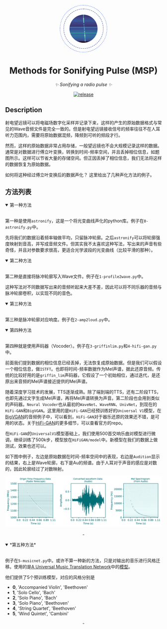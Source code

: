 <div align="center">

<div align="center"><img style="border-radius:50%;border: royalblue dashed 1px;padding: 5px" src="Figure/Burst.png" alt="RMS" width="140px" /></div>

# Methods for Sonifying Pulse (MSP)

_✨ Sonifying a radio pulse ✨_

</div>

<p align="center">
  <a href="https://github.com/SukiYume/MSP">
    <img src="https://img.shields.io/badge/MethodSonifyPulse-MSP-royalblue" alt="release">
  </a>
</p>

## Description

  射电望远镜可以将电磁场数字化采样并记录下来，这样的产生的原始数据格式与常见的Wave音频文件是完全一致的。但是射电望远镜接收信号的频率往往不在人耳听力范围内，需要将原始数据混频，降频到可听的频段才行。

  然而，这样的原始数据非常占用存储，一般望远镜也不会大规模记录这样的数据。通常是对数据进行傅立叶变换，转换到时间-频率空间，并且丢掉相位信息，如题图所示。这样可以节省大量的存储空间。但正因丢掉了相位信息，我们无法将这样的数据恢复为原始数据。

  如何将这种经过傅立叶变换后的数据声化？ 这里给出了几种声化方法的例子。

## 方法列表

  <details open>
  <summary>第一种方法</summary>
  </br>
  <div align="left">

  第一种是使用`astronify`，这是一个将光变曲线声化的python库。例子在`0-astronify.py`中。

  先将我们的数据沿着频率轴做平均，只留脉冲轮廓。之后`astronify`可以将轮廓强度映射到音高，并写成音频文件。但其实我不太喜欢这种写法，写出来的声音有些奇怪，并且对参数要求很高，更适合光学波段的光变曲线（比较平滑的那种）。

  </div>
  </details>


  <details open>
  <summary>第二种方法</summary>
  </br>
  <div align="left">

  第二种是直接将脉冲轮廓写入Wave文件。例子在`1-profile2wave.py`中。

  这种写法对不同数据写出来的音频听起来大差不差，因此可以将不同乐器的音频与脉冲轮廓卷积，以实现不同的音色。

  </div>
  </details>


  <details open>
  <summary>第三种方法</summary>
  </br>
  <div align="left">

  第三种是脉冲轮廓对应响度。例子在`2-amp2loud.py`中。

  </div>
  </details>


  <details open>
  <summary>第四种方法</summary>
  </br>
  <div align="left">

  第四种就是使用声码器（Vocoder）。例子在`3-griffinlim.py`和`4-hifi-gan.py`中。

  前面我们提到数据的相位信息已经丢掉，无法恢复成原始数据。但是我们可以假设一个相位信息，做`ISTFT`。也即将时间-频率数据作为Mel声谱，据此还原音频。传统的比较好用的是`griffin_lim`声码器，它假设了一个初始相位，通过迭代，是还原出来音频的Mel声谱接近提供的Mel声谱。

  随着深度学习技术的发展，TTS逐渐成熟。除了端到端的TTS，还有二阶段TTS，也即先通过文字生成Mel声谱，再将Mel声谱转换为声音。第二阶段也会用到类似的声码器。`Neural Vocoder`也从最初的`WaveNet`、`WaveRNN`、`UnivNet`，到现在的`HiFi-GAN`和`BigVGAN`。这里用的是`HiFi-GAN`已经预训练好的`Universal V1`模型，在[BigVGAN](https://bigvgan-demo.github.io/)的音频例子中，可以看到，`HiFi-GAN`对于器乐还原的效果还不错，是可用的状态。关于[HiFi-GAN](https://github.com/jik876/hifi-gan)的更多细节，可以查看官方的repo。

  在`HiFi-GAN`的`UniversalV1`模型基础上，我们使用500首交响乐曲对模型进行微调，继续训练了500k步，模型放在`HiFiGAN/model`中。新模型在我们的数据上做测试，效果也还可以。

  如下图中例子，左边是原始数据在时间-频率空间中的表现，右边是`Audition`显示的结果，右上是Wave轮廓，右下是Au的频谱。由于人耳对于声音的感应是对数的，因此轮廓经过了对数映射。

  <div align="center"><img src="Figure/MSPT.png" alt="RMS" width="600px" /></div>

  </div>
  </details>

  <p align="center" color='RoyalBlue'> - </p>

  <details open>
  <summary> *第五种方法* </summary>
  </br>
  <div align="left">

  例子在`5-musicnet.py`中。或许不算一种新的方法，只是对输出的音乐进行风格迁移。使用的是[A Universal Music Translation Network](https://arxiv.org/abs/1805.07848)中的[模型](https://github.com/facebookresearch/music-translation)。

  他们提供了5个预训练模型，对应的风格分别是
  - **0**, 'Accompanied Violin', 'Beethoven'
  - **1**, 'Solo Cello', 'Bach'
  - **2**, 'Solo Piano', 'Bach'
  - **3**, 'Solo Piano', 'Beethoven'
  - **4**, 'String Quartet', 'Beethoven'
  - **5**, 'Wind Quintet', 'Cambini'

  </div>
  </details>

  <p align="center" color='RoyalBlue'> - </p>
